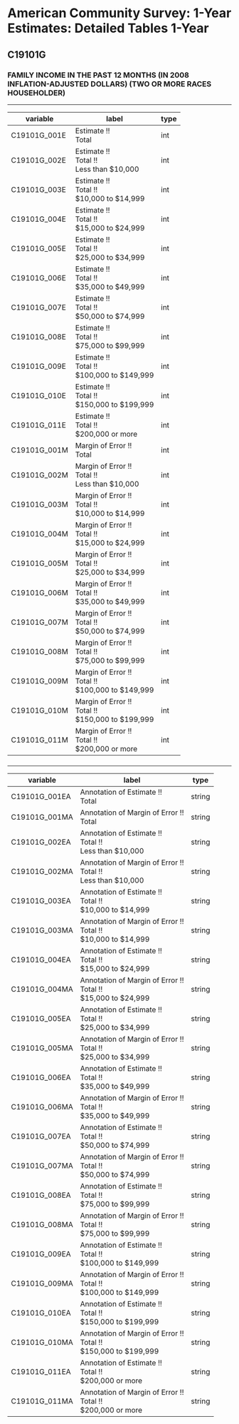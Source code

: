 # American Community Survey: 1-Year Estimates: Detailed Tables 1-Year

## C19101G

### FAMILY INCOME IN THE PAST 12 MONTHS (IN 2008 INFLATION-ADJUSTED DOLLARS) (TWO OR MORE RACES HOUSEHOLDER)

___

| variable | label | type |
| ----- | ----- | ----- |
| C19101G_001E | Estimate !!<br>Total | int |
| C19101G_002E | Estimate !!<br>Total !!<br>Less than $10,000 | int |
| C19101G_003E | Estimate !!<br>Total !!<br>$10,000 to $14,999 | int |
| C19101G_004E | Estimate !!<br>Total !!<br>$15,000 to $24,999 | int |
| C19101G_005E | Estimate !!<br>Total !!<br>$25,000 to $34,999 | int |
| C19101G_006E | Estimate !!<br>Total !!<br>$35,000 to $49,999 | int |
| C19101G_007E | Estimate !!<br>Total !!<br>$50,000 to $74,999 | int |
| C19101G_008E | Estimate !!<br>Total !!<br>$75,000 to $99,999 | int |
| C19101G_009E | Estimate !!<br>Total !!<br>$100,000 to $149,999 | int |
| C19101G_010E | Estimate !!<br>Total !!<br>$150,000 to $199,999 | int |
| C19101G_011E | Estimate !!<br>Total !!<br>$200,000 or more | int |
| C19101G_001M | Margin of Error !!<br>Total | int |
| C19101G_002M | Margin of Error !!<br>Total !!<br>Less than $10,000 | int |
| C19101G_003M | Margin of Error !!<br>Total !!<br>$10,000 to $14,999 | int |
| C19101G_004M | Margin of Error !!<br>Total !!<br>$15,000 to $24,999 | int |
| C19101G_005M | Margin of Error !!<br>Total !!<br>$25,000 to $34,999 | int |
| C19101G_006M | Margin of Error !!<br>Total !!<br>$35,000 to $49,999 | int |
| C19101G_007M | Margin of Error !!<br>Total !!<br>$50,000 to $74,999 | int |
| C19101G_008M | Margin of Error !!<br>Total !!<br>$75,000 to $99,999 | int |
| C19101G_009M | Margin of Error !!<br>Total !!<br>$100,000 to $149,999 | int |
| C19101G_010M | Margin of Error !!<br>Total !!<br>$150,000 to $199,999 | int |
| C19101G_011M | Margin of Error !!<br>Total !!<br>$200,000 or more | int |
### 

___

| variable | label | type |
| ----- | ----- | ----- |
| C19101G_001EA | Annotation of Estimate !!<br>Total | string |
| C19101G_001MA | Annotation of Margin of Error !!<br>Total | string |
| C19101G_002EA | Annotation of Estimate !!<br>Total !!<br>Less than $10,000 | string |
| C19101G_002MA | Annotation of Margin of Error !!<br>Total !!<br>Less than $10,000 | string |
| C19101G_003EA | Annotation of Estimate !!<br>Total !!<br>$10,000 to $14,999 | string |
| C19101G_003MA | Annotation of Margin of Error !!<br>Total !!<br>$10,000 to $14,999 | string |
| C19101G_004EA | Annotation of Estimate !!<br>Total !!<br>$15,000 to $24,999 | string |
| C19101G_004MA | Annotation of Margin of Error !!<br>Total !!<br>$15,000 to $24,999 | string |
| C19101G_005EA | Annotation of Estimate !!<br>Total !!<br>$25,000 to $34,999 | string |
| C19101G_005MA | Annotation of Margin of Error !!<br>Total !!<br>$25,000 to $34,999 | string |
| C19101G_006EA | Annotation of Estimate !!<br>Total !!<br>$35,000 to $49,999 | string |
| C19101G_006MA | Annotation of Margin of Error !!<br>Total !!<br>$35,000 to $49,999 | string |
| C19101G_007EA | Annotation of Estimate !!<br>Total !!<br>$50,000 to $74,999 | string |
| C19101G_007MA | Annotation of Margin of Error !!<br>Total !!<br>$50,000 to $74,999 | string |
| C19101G_008EA | Annotation of Estimate !!<br>Total !!<br>$75,000 to $99,999 | string |
| C19101G_008MA | Annotation of Margin of Error !!<br>Total !!<br>$75,000 to $99,999 | string |
| C19101G_009EA | Annotation of Estimate !!<br>Total !!<br>$100,000 to $149,999 | string |
| C19101G_009MA | Annotation of Margin of Error !!<br>Total !!<br>$100,000 to $149,999 | string |
| C19101G_010EA | Annotation of Estimate !!<br>Total !!<br>$150,000 to $199,999 | string |
| C19101G_010MA | Annotation of Margin of Error !!<br>Total !!<br>$150,000 to $199,999 | string |
| C19101G_011EA | Annotation of Estimate !!<br>Total !!<br>$200,000 or more | string |
| C19101G_011MA | Annotation of Margin of Error !!<br>Total !!<br>$200,000 or more | string |

